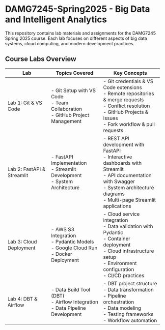 # DAMG7245-Spring2025 - Big Data and Intelligent Analytics

This repository contains lab materials and assignments for the DAMG7245 Spring 2025 course. Each lab focuses on different aspects of big data systems, cloud computing, and modern development practices.

## Course Labs Overview

| Lab | Topics Covered | Key Concepts |
|-----|---------------|--------------|
| Lab 1: Git & VS Code | - Git Setup with VS Code<br/>- Team Collaboration<br/>- GitHub Project Management | - Git credentials & VS Code extensions<br/>- Remote repositories & merge requests<br/>- Conflict resolution<br/>- GitHub Projects & Issues<br/>- Fork workflow & pull requests |
| Lab 2: FastAPI & Streamlit | - FastAPI Implementation<br/>- Streamlit Development<br/>- System Architecture | - REST API development with FastAPI<br/>- Interactive dashboards with Streamlit<br/>- API documentation with Swagger<br/>- System architecture diagrams<br/>- Multi-page Streamlit applications |
| Lab 3: Cloud Deployment | - AWS S3 Integration<br/>- Pydantic Models<br/>- Google Cloud Run<br/>- Docker Deployment | - Cloud service integration<br/>- Data validation with Pydantic<br/>- Container deployment<br/>- Cloud infrastructure setup<br/>- Environment configuration<br/>- CI/CD practices |
| Lab 4: DBT & Airflow | - Data Build Tool (DBT)<br/>- Airflow Integration<br/>- Data Pipeline Development | - DBT project structure<br/>- Data transformation<br/>- Pipeline orchestration<br/>- Data modeling<br/>- Testing frameworks<br/>- Workflow automation |
